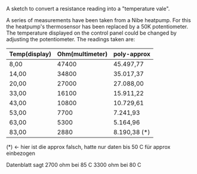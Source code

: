 A sketch to convert a resistance reading into a "temperature vale".

A series of measurements have been taken from a Nibe heatpump. For this the heatpump's thermosensor has been replaced by a 50K potentiometer.
The temperature displayed on the control panel could be changed by adjusting the potentiometer. The readings taken are:


| Temp(display) | Ohm(multimeter) | poly-approx	|
| ------------- | --------------- | ------------|
| 8,00|47400|	45.497,77|
|14,00|34800|35.017,37|
|20,00|27000|27.088,00|
|33,00|16100|15.911,22|
|43,00|10800|10.729,61|
|53,00|7700|7.241,93|
|63,00|5300|5.164,96|
|83,00|2880|8.190,38 (*)|


(*) ← hier ist die approx falsch,
hatte nur daten bis 50 C für 
approx einbezogen


Datenblatt sagt 
2700 ohm bei 85 C
3300 ohm bei 80 C




